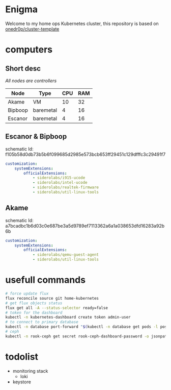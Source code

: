 # Enigma

Welcome to my home ops Kubernetes cluster, this repository is based on [onedr0p/cluster-template](https://github.com/onedr0p/cluster-template)

# computers

## Short desc

*All nodes are controllers*

| Node    | Type      | CPU | RAM |
|---------|-----------|-----|-----|
| Akame   | VM        | 10  | 32  |
| Bipboop | baremetal | 4   | 16  |
| Escanor | baremetal | 4   | 16  |

## Escanor & Bipboop

schematic Id: f105b58d0db73b5b6f099685d2985e573bcb653ff29451c129dfffc3c29491f7

```yaml
customization:
    systemExtensions:
        officialExtensions:
            - siderolabs/i915-ucode
            - siderolabs/intel-ucode
            - siderolabs/realtek-firmware
            - siderolabs/util-linux-tools
```

## Akame

schematic Id: a7bcadbc1b6d03c0e687be3a5d9789ef7113362a6a1a038653dfd16283a92b6b

```yaml
customization:
    systemExtensions:
        officialExtensions:
            - siderolabs/qemu-guest-agent
            - siderolabs/util-linux-tools
```

# usefull commands

```bash
# force update flux
flux reconcile source git home-kubernetes
# get flux objects status
flux get all -A --status-selector ready=false
# token for the dashboard
kubectl -n kubernetes-dashboard create token admin-user
# to connect to primary database
kubectl -n database port-forward "$(kubectl -n database get pods -l postgres-operator.crunchydata.com/role=master -o name)" 5432:5432
# ceph
kubectl -n rook-ceph get secret rook-ceph-dashboard-password -o jsonpath="{['data']['password']}" | base64 --decode && echo
```

# todolist

- monitoring stack
  - loki
- keystore
